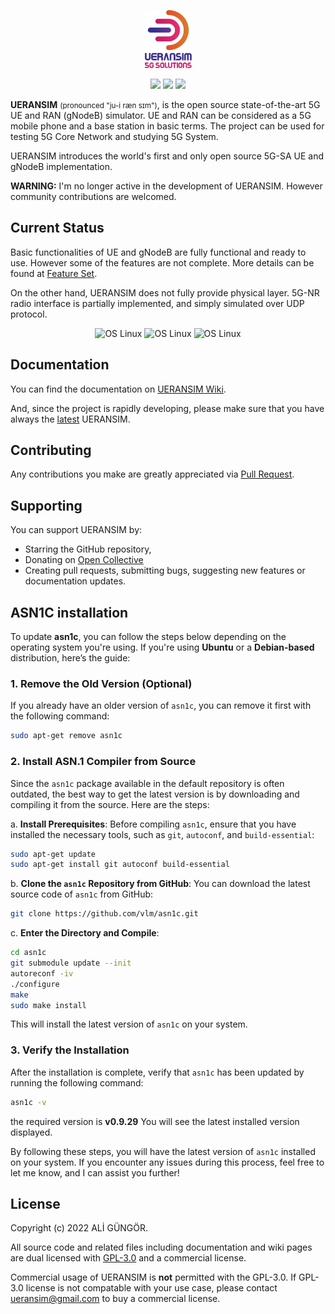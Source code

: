 <p align="center">
  <a href="https://github.com/aligungr/UERANSIM"><img src="/.github/logo.png" width="75" title="UERANSIM"></a>
</p>
<p align="center">
<img src="https://img.shields.io/badge/UERANSIM-v3.2.6-blue" />
<img src="https://img.shields.io/badge/3GPP-R15-orange" />
<img src="https://img.shields.io/badge/License-GPL--3.0-green"/>
</p>

**UERANSIM** <small>(pronounced "ju-i ræn sɪm")</small>, is the open source state-of-the-art 5G UE and RAN (gNodeB)
simulator. UE and RAN can be considered as a 5G mobile phone and a base station in basic terms. The project can be used for
testing 5G Core Network and studying 5G System.

UERANSIM introduces the world's first and only open source 5G-SA UE and gNodeB implementation.

**WARNING:** I'm no longer active in the development of UERANSIM. However community contributions are welcomed.

## Current Status

Basic functionalities of UE and gNodeB are fully functional and ready to use. However some of the features are not complete.
More details can be found at [Feature Set](https://github.com/aligungr/UERANSIM/wiki/Feature-Set).

On the other hand, UERANSIM does not fully provide physical layer. 5G-NR radio interface is partially implemented, and simply simulated over UDP protocol.

<p align="center">
<img src="https://img.shields.io/badge/Radio%20Interface-simulated-orange" alt="OS Linux"/>
<img src="https://img.shields.io/badge/Control%20Plane-functional-green" alt="OS Linux"/>  
<img src="https://img.shields.io/badge/User%20Plane-functional-green" alt="OS Linux"/>
</p>

## Documentation

You can find the documentation on [UERANSIM Wiki](https://github.com/aligungr/UERANSIM/wiki).

And, since the project is rapidly developing, please make sure that you have always
the [latest](https://github.com/aligungr/UERANSIM/releases) UERANSIM.

## Contributing

Any contributions you make are greatly appreciated via [Pull Request](https://github.com/aligungr/UERANSIM/pulls).

## Supporting

You can support UERANSIM by:

- Starring the GitHub repository,
- Donating on [Open Collective](https://opencollective.com/UERANSIM)
- Creating pull requests, submitting bugs, suggesting new features or documentation updates.

## ASN1C installation
To update **asn1c**, you can follow the steps below depending on the operating system you're using. If you're using **Ubuntu** or a **Debian-based** distribution, here’s the guide:

### 1. **Remove the Old Version (Optional)**
   If you already have an older version of `asn1c`, you can remove it first with the following command:

   ```bash
   sudo apt-get remove asn1c
   ```

### 2. **Install ASN.1 Compiler from Source**
   Since the `asn1c` package available in the default repository is often outdated, the best way to get the latest version is by downloading and compiling it from the source. Here are the steps:

   a. **Install Prerequisites**:
   Before compiling `asn1c`, ensure that you have installed the necessary tools, such as `git`, `autoconf`, and `build-essential`:

   ```bash
   sudo apt-get update
   sudo apt-get install git autoconf build-essential
   ```

   b. **Clone the `asn1c` Repository from GitHub**:
   You can download the latest source code of `asn1c` from GitHub:

   ```bash
   git clone https://github.com/vlm/asn1c.git
   ```

   c. **Enter the Directory and Compile**:

   ```bash
   cd asn1c
   git submodule update --init
   autoreconf -iv
   ./configure
   make
   sudo make install
   ```

   This will install the latest version of `asn1c` on your system.

### 3. **Verify the Installation**
   After the installation is complete, verify that `asn1c` has been updated by running the following command:

   ```bash
   asn1c -v
   ```
  the required version is **v0.9.29**
   You will see the latest installed version displayed.

By following these steps, you will have the latest version of `asn1c` installed on your system. If you encounter any issues during this process, feel free to let me know, and I can assist you further!


## License

Copyright (c) 2022 ALİ GÜNGÖR.

All source code and related files including documentation and wiki pages are
dual licensed with [GPL-3.0](https://www.gnu.org/licenses/gpl-3.0.en.html) and a commercial license.

Commercial usage of UERANSIM is **not** permitted with the GPL-3.0. If GPL-3.0 license is not compatable with your use case, please contact [ueransim@gmail.com](mailto:ueransim@gmail.com) to buy a commercial license.
